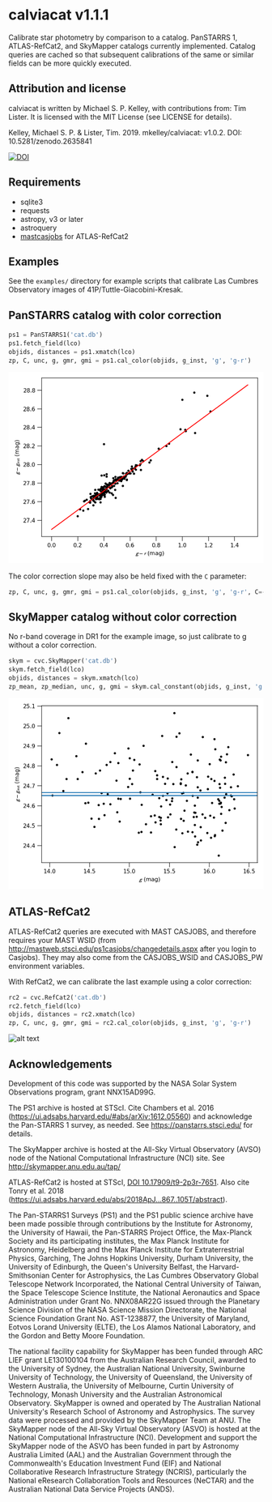 # calviacat v1.1.1
Calibrate star photometry by comparison to a catalog.  PanSTARRS 1, ATLAS-RefCat2, and SkyMapper catalogs currently implemented.  Catalog queries are cached so that subsequent calibrations of the same or similar fields can be more quickly executed.

## Attribution and license

calviacat is written by Michael S. P. Kelley, with contributions from: Tim Lister.  It is licensed with the MIT License (see LICENSE for details).

Kelley, Michael S. P. & Lister, Tim. 2019.  mkelley/calviacat: v1.0.2.  DOI: 10.5281/zenodo.2635841

[![DOI](https://zenodo.org/badge/DOI/10.5281/zenodo.2635841.svg)](https://doi.org/10.5281/zenodo.2635841)

## Requirements

* sqlite3
* requests
* astropy, v3 or later
* astroquery
* [mastcasjobs](https://github.com/rlwastro/mastcasjobs) for ATLAS-RefCat2

## Examples

See the `examples/` directory for example scripts that calibrate Las
Cumbres Observatory images of 41P/Tuttle-Giacobini-Kresak.

## PanSTARRS catalog with color correction

``` python
ps1 = PanSTARRS1('cat.db')
ps1.fetch_field(lco)
objids, distances = ps1.xmatch(lco)
zp, C, unc, g, gmr, gmi = ps1.cal_color(objids, g_inst, 'g', 'g-r')
```

![alt text](examples/lco-ps1-color-corrected.png "PanSTARRS 1, with color correction, best-fit calibration")

The color correction slope may also be held fixed with the `C` parameter:

``` python
zp, C, unc, g, gmr, gmi = ps1.cal_color(objids, g_inst, 'g', 'g-r', C=-0.089)
```

## SkyMapper catalog without color correction

No r-band coverage in DR1 for the example image, so just calibrate to g without a color correction.

``` python
skym = cvc.SkyMapper('cat.db')
skym.fetch_field(lco)
objids, distances = skym.xmatch(lco)
zp_mean, zp_median, unc, g, gmi = skym.cal_constant(objids, g_inst, 'g')
```

![alt text](examples/lco-skymapper-constant.png "SkyMapper, no color correction, best-fit calibration")

## ATLAS-RefCat2

ATLAS-RefCat2 queries are executed with MAST CASJOBS, and therefore requires your MAST WSID (from <http://mastweb.stsci.edu/ps1casjobs/changedetails.aspx> after you login to Casjobs).  They may also come from the CASJOBS_WSID and CASJOBS_PW environment variables.

With RefCat2, we can calibrate the last example using a color correction:


``` python
rc2 = cvc.RefCat2('cat.db')
rc2.fetch_field(lco)
objids, distances = rc2.xmatch(lco)
zp, C, unc, g, gmr, gmi = rc2.cal_color(objids, g_inst, 'g', 'g-r')
```

![alt text](examples/lco-refcat2-color-corrected.png "ATLAS-RefCat2, with color correction, best-fit calibration")

## Acknowledgements

Development of this code was supported by the NASA Solar System Observations program, grant NNX15AD99G.

The PS1 archive is hosted at STScI.  Cite Chambers et al. 2016 (https://ui.adsabs.harvard.edu/#abs/arXiv:1612.05560) and acknowledge the Pan-STARRS 1 survey, as needed.  See https://panstarrs.stsci.edu/ for details.

The SkyMapper archive is hosted at the All-Sky Virtual Observatory (AVSO) node of the National Computational Infrastructure (NCI) site.  See http://skymapper.anu.edu.au/tap/

ATLAS-RefCat2 is hosted at STScI, [DOI 10.17909/t9-2p3r-7651](http://dx.doi.org/10.17909/t9-2p3r-7651).  Also cite Tonry et al. 2018 (https://ui.adsabs.harvard.edu/abs/2018ApJ...867..105T/abstract).

The Pan-STARRS1 Surveys (PS1) and the PS1 public science archive have been made possible through contributions by the Institute for Astronomy, the University of Hawaii, the Pan-STARRS Project Office, the Max-Planck Society and its participating institutes, the Max Planck Institute for Astronomy, Heidelberg and the Max Planck Institute for Extraterrestrial Physics, Garching, The Johns Hopkins University, Durham University, the University of Edinburgh, the Queen's University Belfast, the Harvard-Smithsonian Center for Astrophysics, the Las Cumbres Observatory Global Telescope Network Incorporated, the National Central University of Taiwan, the Space Telescope Science Institute, the National Aeronautics and Space Administration under Grant No. NNX08AR22G issued through the Planetary Science Division of the NASA Science Mission Directorate, the National Science Foundation Grant No. AST-1238877, the University of Maryland, Eotvos Lorand University (ELTE), the Los Alamos National Laboratory, and the Gordon and Betty Moore Foundation.

The national facility capability for SkyMapper has been funded through ARC LIEF grant LE130100104 from the Australian Research Council, awarded to the University of Sydney, the Australian National University, Swinburne University of Technology, the University of Queensland, the University of Western Australia, the University of Melbourne, Curtin University of Technology, Monash University and the Australian Astronomical Observatory. SkyMapper is owned and operated by The Australian National University's Research School of Astronomy and Astrophysics. The survey data were processed and provided by the SkyMapper Team at ANU. The SkyMapper node of the All-Sky Virtual Observatory (ASVO) is hosted at the National Computational Infrastructure (NCI). Development and support the SkyMapper node of the ASVO has been funded in part by Astronomy Australia Limited (AAL) and the Australian Government through the Commonwealth's Education Investment Fund (EIF) and National Collaborative Research Infrastructure Strategy (NCRIS), particularly the National eResearch Collaboration Tools and Resources (NeCTAR) and the Australian National Data Service Projects (ANDS).
